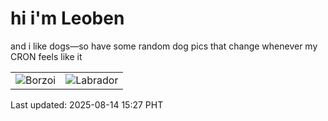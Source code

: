 # hi i'm Leoben

and i like dogs—so have some random dog pics that change whenever my CRON feels like it

|  |  |
|--------|----------|
| ![Borzoi](https://random-dog-vercel.vercel.app/api/random-borzoi?v=1755156454) | ![Labrador](https://random-dog-vercel.vercel.app/api/random-labrador?v=1755156454) |

Last updated: 2025-08-14 15:27 PHT
